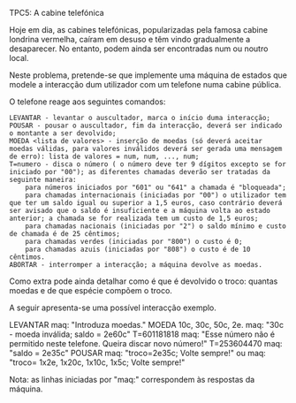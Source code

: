 TPC5: A cabine telefónica

Hoje em dia, as cabines telefónicas, popularizadas pela famosa cabine londrina vermelha, caíram em desuso e têm vindo gradualmente a desaparecer. No entanto, podem ainda ser encontradas num ou noutro local.

Neste problema, pretende-se que implemente uma máquina de estados que modele a interacção dum utilizador com um telefone numa cabine pública.

O telefone reage aos seguintes comandos:

    LEVANTAR - levantar o auscultador, marca o início duma interacção;
    POUSAR - pousar o auscultador, fim da interacção, deverá ser indicado o montante a ser devolvido;
    MOEDA <lista de valores> - inserção de moedas (só deverá aceitar moedas válidas, para valores inválidos deverá ser gerada uma mensagem de erro): lista de valores = num, num, ..., num;
    T=numero - disca o número ( o número deve ter 9 dígitos excepto se for iniciado por "00"); as diferentes chamadas deverão ser tratadas da seguinte maneira:
        para números iniciados por "601" ou "641" a chamada é "bloqueada";
        para chamadas internacionais (iniciadas por "00") o utilizador tem que ter um saldo igual ou superior a 1,5 euros, caso contrário deverá ser avisado que o saldo é insuficiente e a máquina volta ao estado anterior; a chamada se for realizada tem um custo de 1,5 euros;
        para chamadas nacionais (iniciadas por "2") o saldo mínimo e custo de chamada é de 25 cêntimos;
        para chamadas verdes (iniciadas por "800") o custo é 0;
        para chamadas azuis (iniciadas por "808") o custo é de 10 cêntimos.
    ABORTAR - interromper a interacção; a máquina devolve as moedas.
Como extra pode ainda detalhar como é que é devolvido o troco: quantas moedas e de que espécie compõem o troco.

A seguir apresenta-se uma possível interacção exemplo.

LEVANTAR
maq: "Introduza moedas."
MOEDA 10c, 30c, 50c, 2e.
maq: "30c - moeda inválida; saldo = 2e60c"
T=601181818
maq: "Esse número não é permitido neste telefone. Queira discar novo número!"
T=253604470
maq: "saldo = 2e35c"
POUSAR
maq: "troco=2e35c; Volte sempre!" ou maq: "troco= 1x2e, 1x20c, 1x10c, 1x5c; Volte sempre!"

Nota: as linhas iniciadas por "maq:" correspondem às respostas da máquina.
